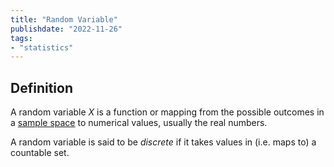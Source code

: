 ```yaml
---
title: "Random Variable"
publishdate: "2022-11-26"
tags:
- "statistics"
---
```


## Definition
A random variable $X$ is a function or mapping from the possible outcomes in a [sample space](statistics/sample-space.md) to numerical values, usually the real numbers.

A random variable is said to be *discrete* if it takes values in (i.e. maps to) a countable set.
